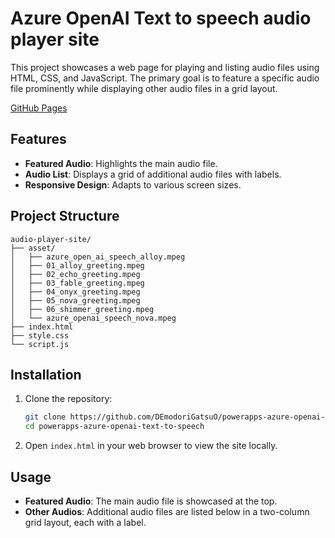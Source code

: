 # Azure OpenAI Text to speech audio player site

This project showcases a web page for playing and listing audio files using HTML, CSS, and JavaScript. The primary goal is to feature a specific audio file prominently while displaying other audio files in a grid layout.

[GitHub Pages](https://demodorigatsuO.github.io/powerapps-azure-openai-text-to-speech/)

## Features

- **Featured Audio**: Highlights the main audio file.
- **Audio List**: Displays a grid of additional audio files with labels.
- **Responsive Design**: Adapts to various screen sizes.

## Project Structure

```
audio-player-site/
├── asset/
│   ├── azure_open_ai_speech_alloy.mpeg
│   ├── 01_alloy_greeting.mpeg
│   ├── 02_echo_greeting.mpeg
│   ├── 03_fable_greeting.mpeg
│   ├── 04_onyx_greeting.mpeg
│   ├── 05_nova_greeting.mpeg
│   ├── 06_shimmer_greeting.mpeg
│   └── azure_openai_speech_nova.mpeg
├── index.html
├── style.css
└── script.js
```

## Installation

1. Clone the repository:
   ```bash
   git clone https://github.com/DEmodoriGatsuO/powerapps-azure-openai-text-to-speech.git
   cd powerapps-azure-openai-text-to-speech
   ```

2. Open `index.html` in your web browser to view the site locally.

## Usage

- **Featured Audio**: The main audio file is showcased at the top.
- **Other Audios**: Additional audio files are listed below in a two-column grid layout, each with a label.